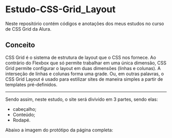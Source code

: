 # Estudo-CSS-Grid_Layout

Neste repositório contém códigos e anotações dos meus estudos no curso de CSS Grid da Alura. 

## Conceito 

CSS Grid é o sistema de estrutura de layout que o CSS nos fornece. 
Ao contrário do Flexbox que só permite trabalhar em uma única dimensão, CSS Grid permite configurar o layout em duas dimensões (linhas e colunas).
A interseção de linhas e colunas forma uma grade. Ou, em outras palavras,
o CSS Grid Layout é usado para estilizar sites de maneira simples a partir de templates pré-definidos. 

******
  
  

Sendo assim, neste estudo, o site será divivido em 3 partes, sendo elas:
  
  * cabeçalho;
  * Conteúdo;
  * Rodapé.
  
  Abaixo a imagem do protótipo da página completa:
  
  

  



